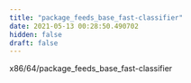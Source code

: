 ```yaml
---
title: "package_feeds_base_fast-classifier"
date: 2021-05-13 00:28:50.490702
hidden: false
draft: false
---
```


x86/64/package_feeds_base_fast-classifier

